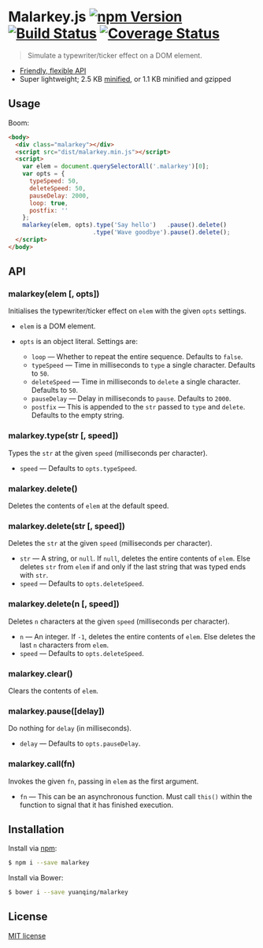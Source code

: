 # Malarkey.js [![npm Version](http://img.shields.io/npm/v/malarkey.svg?style=flat)](https://www.npmjs.org/package/malarkey) [![Build Status](https://img.shields.io/travis/yuanqing/malarkey.svg?style=flat)](https://travis-ci.org/yuanqing/malarkey) [![Coverage Status](https://img.shields.io/coveralls/yuanqing/malarkey.svg?style=flat)](https://coveralls.io/r/yuanqing/malarkey)

> Simulate a typewriter/ticker effect on a DOM element.

- [Friendly, flexible API](#api)
- Super lightweight; 2.5 KB [minified](https://github.com/yuanqing/malarkey/blob/master/dist/malarkey.min.js), or 1.1 KB minified and gzipped

## Usage

Boom:

```html
<body>
  <div class="malarkey"></div>
  <script src="dist/malarkey.min.js"></script>
  <script>
    var elem = document.querySelectorAll('.malarkey')[0];
    var opts = {
      typeSpeed: 50,
      deleteSpeed: 50,
      pauseDelay: 2000,
      loop: true,
      postfix: ''
    };
    malarkey(elem, opts).type('Say hello')   .pause().delete()
                        .type('Wave goodbye').pause().delete();
  </script>
</body>
```

## API

### malarkey(elem [, opts])

Initialises the typewriter/ticker effect on `elem` with the given `opts` settings.

- `elem` is a DOM element.

- `opts` is an object literal. Settings are:
  - `loop` &mdash; Whether to repeat the entire sequence. Defaults to `false`.
  - `typeSpeed` &mdash; Time in milliseconds to `type` a single character. Defaults to `50`.
  - `deleteSpeed` &mdash; Time in milliseconds to `delete` a single character. Defaults to `50`.
  - `pauseDelay` &mdash; Delay in milliseconds to `pause`. Defaults to `2000`.
  - `postfix` &mdash; This is appended to the `str` passed to `type` and `delete`. Defaults to the empty string.

### malarkey.type(str [, speed])

Types the `str` at the given `speed` (milliseconds per character).

- `speed` &mdash; Defaults to `opts.typeSpeed`.

### malarkey.delete()

Deletes the contents of `elem` at the default speed.

### malarkey.delete(str [, speed])

Deletes the `str` at the given `speed` (milliseconds per character).

- `str` &mdash; A string, or `null`. If `null`, deletes the entire contents of `elem`. Else deletes `str` from `elem` if and only if the last string that was typed ends with `str`.
- `speed` &mdash; Defaults to `opts.deleteSpeed`.

### malarkey.delete(n [, speed])

Deletes `n` characters at the given `speed` (milliseconds per character).

- `n` &mdash; An integer. If `-1`, deletes the entire contents of `elem`. Else deletes the last `n` characters from `elem`.
- `speed` &mdash; Defaults to `opts.deleteSpeed`.

### malarkey.clear()

Clears the contents of `elem`.

### malarkey.pause([delay])

Do nothing for `delay` (in milliseconds).

- `delay` &mdash; Defaults to `opts.pauseDelay`.

### malarkey.call(fn)

Invokes the given `fn`, passing in `elem` as the first argument.

- `fn` &mdash; This can be an asynchronous function. Must call `this()` within the function to signal that it has finished execution.

## Installation

Install via [npm](https://www.npmjs.org/package/malarkey):

```bash
$ npm i --save malarkey
```

Install via Bower:

```bash
$ bower i --save yuanqing/malarkey
```

## License

[MIT license](https://github.com/yuanqing/malarkey/blob/master/LICENSE)
